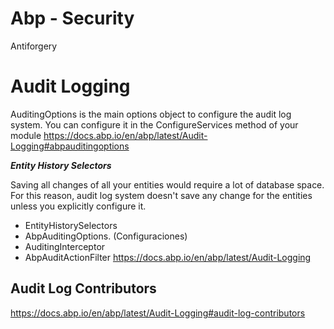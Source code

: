 # Abp - Security 

Antiforgery

# Audit Logging

AuditingOptions is the main options object to configure the audit log system. You can configure it in the ConfigureServices method of your module
https://docs.abp.io/en/abp/latest/Audit-Logging#abpauditingoptions

***Entity History Selectors***

Saving all changes of all your entities would require a lot of database space. For this reason, audit log system doesn't save any change for the entities unless you explicitly configure it.


- EntityHistorySelectors
- AbpAuditingOptions. (Configuraciones)
- AuditingInterceptor
- AbpAuditActionFilter
https://docs.abp.io/en/abp/latest/Audit-Logging


## Audit Log Contributors
https://docs.abp.io/en/abp/latest/Audit-Logging#audit-log-contributors